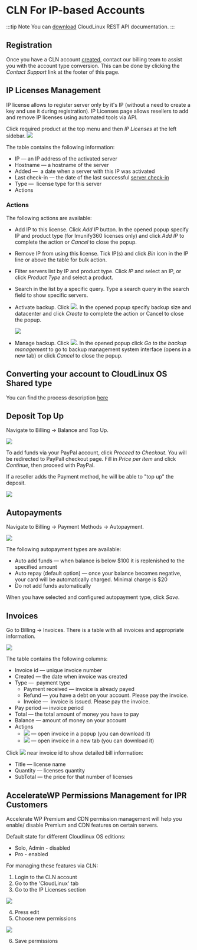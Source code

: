 # CLN For IP-based Accounts

:::tip Note
You can [download](https://docs.cloudlinux.com/cloudlinux_rest_api.pdf) CloudLinux REST API documentation.
:::

## Registration

Once you have a CLN account [created](/cln/introduction/#create-new-account), contact our billing team to assist you with the account type conversion. This can be done by clicking the _Contact Support_ link at the footer of this page.

## IP Licenses Management


IP license allows to register server only by it's IP (without a need to create a key and use it during registration).
IP Licenses page allows resellers to add and remove IP licenses using automated tools via API.

Click required product at the top menu and then _IP Licenses_ at the left sidebar.
![](./images/clniplicense_zoom60.png)

The table contains the following information:

* IP — an IP address of the activated server
* Hostname — a hostname of the server
* Added —  a date when a server with this IP was activated
* Last check-in — the date of the last successful [server check-in](/cln/terminology/#terminology)
* Type —  license type for this server
* Actions

### Actions

The following actions are available:

* Add IP to this license. Click _Add IP_ button. In the opened popup specify IP and product type (for Imunify360 licenses only) and click _Add IP_ to complete the action or _Cancel_ to close the popup.
* Remove IP from using this license. Tick IP(s) and click _Bin_ icon in the IP line or above the table for bulk action.
* Filter servers list by IP and product type. Click _IP_ and select an IP, or click _Product Type_ and select a product.
* Search in the list by a specific query. Type a search query in the search field to show specific servers.
* Activate backup. Click ![](./images/clnactivatebackup.png). In the opened popup specify backup size and datacenter and click _Create_ to complete the action or Cancel to close the popup.
  
    ![](./images/clncreatebackup_zoom70.png)

* Manage backup. Click ![](./images/clnmanagebackup.png). In the opened popup click _Go to the backup management_ to go to backup management system interface (opens in a new tab) or click _Cancel_ to close the popup.

## Converting your account to CloudLinux OS Shared type

You can find the process description [here](/cln/purchase/#cloudlinux-os-plus)

## Deposit Top Up


Navigate to Billing → Balance and Top Up.

![](./images/clndeposittopup_zoom60.png)

To add funds via your PayPal account, click _Proceed to Checkout_. You will be redirected to PayPall checkout page. Fill in _Price per item_ and click _Continue_, then proceed with PayPal.

If a reseller adds the Payment method, he will be able to "top up" the deposit.

![](./images/clntopup.png)


## Autopayments


Navigate to Billing → Payment Methods → Autopayment.

![](./images/clnautopayments_zoom60.png)

The following autopayment types are available:

* Auto add funds — when balance is below $100 it is replenished to the specified amount
* Auto repay (default option) — once your balance becomes negative, your card will be automatically charged. Minimal charge is $20
* Do not add funds automatically

When you have selected and configured autopayment type, click _Save_.


## Invoices


Go to Billing → Invoices. There is a table with all invoices and appropriate information.

![](./images/clnresellerinvoices_zoom60.png)

The table contains the following columns:

* Invoice id — unique invoice number
* Created — the date when invoice was created
* Type —  payment type
    * Payment received — invoice is already payed
    * Refund — you have a debt on your account. Please pay the invoice.
    * Invoice —  invoice is issued. Please pay the invoice.
* Pay period — invoice period
* Total — the total amount of money you have to pay
* Balance — amount of money on your account
* Actions
    * ![](./images/clniconshow.png) — open invoice in a popup (you can download it)
    * ![](./images/clnicondownload.png) — open invoice in a new tab (you can download it)

Click ![](./images/clnarrow.png) near invoice id to show detailed bill information:

* Title — license name
* Quantity — licenses quantity
* SubTotal — the price for that number of licenses


## AccelerateWP Permissions Management for IPR Customers

Accelerate WP Premium and CDN permission management will help you enable/ disable Premium and CDN features on certain servers. 

Default state for different Cloudlinux OS editions:
* Solo, Admin - disabled
* Pro - enabled 

For managing these features via CLN:

1. Login to the CLN account
2. Go to the 'CloudLinux' tab
3. Go to the IP Licenses section 

![](./images/cln-ip-licenses-section.png) 

4. Press edit
5. Choose new permissions 

![](./images/cln-choose-permissions.png)

6. Save permissions




